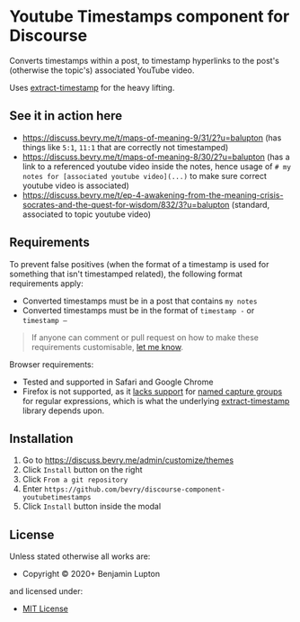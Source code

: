 # Youtube Timestamps component for Discourse

Converts timestamps within a post, to timestamp hyperlinks to the post's (otherwise the topic's) associated YouTube video.

Uses [extract-timestamp](https://github.com/bevry/extract-timestamp/) for the heavy lifting.

## See it in action here

-   https://discuss.bevry.me/t/maps-of-meaning-9/31/2?u=balupton (has things like `5:1`, `11:1` that are correctly not timestamped)
-   https://discuss.bevry.me/t/maps-of-meaning-8/30/2?u=balupton (has a link to a referenced youtube video inside the notes, hence usage of `# my notes for [associated youtube video](...)` to make sure correct youtube video is associated)
-   https://discuss.bevry.me/t/ep-4-awakening-from-the-meaning-crisis-socrates-and-the-quest-for-wisdom/832/3?u=balupton (standard, associated to topic youtube video)

## Requirements

To prevent false positives (when the format of a timestamp is used for something that isn't timestamped related), the following format requirements apply:

-   Converted timestamps must be in a post that contains `my notes`
-   Converted timestamps must be in the format of `timestamp -` or `timestamp —`

> If anyone can comment or pull request on how to make these requirements customisable, [let me know](https://github.com/bevry/discourse-component-youtubetimestamps/issues/1).

Browser requirements:

-   Tested and supported in Safari and Google Chrome
-   Firefox is not supported, as it [lacks support](https://bugzilla.mozilla.org/show_bug.cgi?id=1362154) for [named capture groups](https://github.com/tc39/proposal-regexp-named-groups) for regular expressions, which is what the underlying [extract-timestamp](https://github.com/bevry/extract-timestamp) library depends upon.

## Installation

1. Go to https://discuss.bevry.me/admin/customize/themes
1. Click `Install` button on the right
1. Click `From a git repository`
1. Enter `https://github.com/bevry/discourse-component-youtubetimestamps`
1. Click `Install` button inside the modal

<!-- LICENSE/ -->

<h2>License</h2>

Unless stated otherwise all works are:

<ul><li>Copyright &copy; 2020+ Benjamin Lupton</li></ul>

and licensed under:

<ul><li><a href="http://spdx.org/licenses/MIT.html">MIT License</a></li></ul>

<!-- /LICENSE -->
